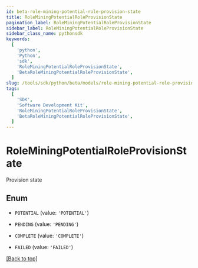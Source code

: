 ```yaml
---
id: beta-role-mining-potential-role-provision-state
title: RoleMiningPotentialRoleProvisionState
pagination_label: RoleMiningPotentialRoleProvisionState
sidebar_label: RoleMiningPotentialRoleProvisionState
sidebar_class_name: pythonsdk
keywords:
  [
    'python',
    'Python',
    'sdk',
    'RoleMiningPotentialRoleProvisionState',
    'BetaRoleMiningPotentialRoleProvisionState',
  ]
slug: /tools/sdk/python/beta/models/role-mining-potential-role-provision-state
tags:
  [
    'SDK',
    'Software Development Kit',
    'RoleMiningPotentialRoleProvisionState',
    'BetaRoleMiningPotentialRoleProvisionState',
  ]
---
```


# RoleMiningPotentialRoleProvisionState

Provision state

## Enum

- `POTENTIAL` (value: `'POTENTIAL'`)

- `PENDING` (value: `'PENDING'`)

- `COMPLETE` (value: `'COMPLETE'`)

- `FAILED` (value: `'FAILED'`)

[[Back to top]](#)
